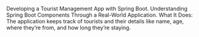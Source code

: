 Developing a Tourist Management App with Spring Boot.
Understanding Spring Boot Components Through a Real-World Application.
What It Does: The application keeps track of tourists and their details like name, age, where they’re from, and how long they’re staying.
